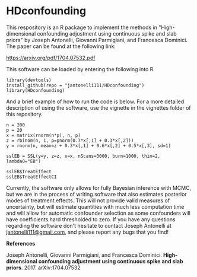 # HDconfounding

This respository is an R package to implement the methods in "High-dimensional confounding adjustment using continuous spike and slab priors" by Joseph Antonelli, Giovanni Parmigiani, and Francesca Dominici.
The paper can be found at the following link:

https://arxiv.org/pdf/1704.07532.pdf

This software can be loaded by entering the following into R

```{r, echo=TRUE, message=FALSE}
library(devtools)
install_github(repo = "jantonelli111/HDconfounding")
library(HDconfounding)
```
And a brief example of how to run the code is below. For a more detailed description of using the software, use the vignette in the vignettes folder of this repository.

```{r, eval=FALSE}
n = 200
p = 20
x = matrix(rnorm(n*p), n, p)
z = rbinom(n, 1, p=pnorm(0.7*x[,1] + 0.3*x[,2]))
y = rnorm(n, mean=z + 0.3*x[,1] + 0.6*x[,2] + 0.5*x[,3], sd=1)

sslEB = SSL(y=y, z=z, x=x, nScans=3000, burn=1000, thin=2, lambda0="EB")

sslEB$TreatEffect
sslEB$TreatEffectCI
```
Currently, the software only allows for fully Bayesian inference with MCMC, but we are in the process of writing software that also estimates posterior modes of treatment effects. This will not provide valid measures of uncertainty, but will estimate quantities with much less computation time and will allow for automatic confounder selection as some confounders will have coefficients hard thresholded to zero. If you have any questions regarding the software don't hesitate to contact Joseph Antonelli at jantonelli111@gmail.com, and please report any bugs that you find!

**References**

Joseph Antonelli, Giovanni Parmigiani, and Francesca Dominici. **High-dimensional confounding adjustment using continuous spike and slab priors**. 2017. arXiv:1704.07532

